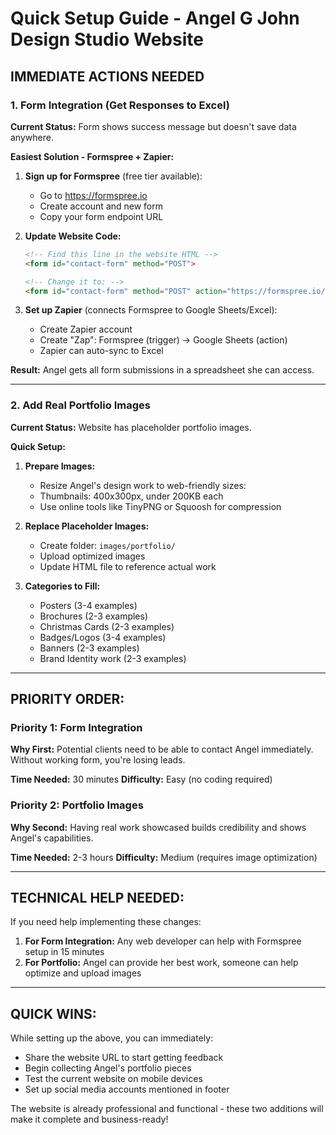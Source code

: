 # Quick Setup Guide - Angel G John Design Studio Website

## IMMEDIATE ACTIONS NEEDED

### 1. Form Integration (Get Responses to Excel)
**Current Status:** Form shows success message but doesn't save data anywhere.

**Easiest Solution - Formspree + Zapier:**

1. **Sign up for Formspree** (free tier available):
   - Go to https://formspree.io
   - Create account and new form
   - Copy your form endpoint URL

2. **Update Website Code:**
   ```html
   <!-- Find this line in the website HTML -->
   <form id="contact-form" method="POST">
   
   <!-- Change it to: -->
   <form id="contact-form" method="POST" action="https://formspree.io/f/YOUR-FORM-ID">
   ```

3. **Set up Zapier** (connects Formspree to Google Sheets/Excel):
   - Create Zapier account
   - Create "Zap": Formspree (trigger) → Google Sheets (action)
   - Zapier can auto-sync to Excel

**Result:** Angel gets all form submissions in a spreadsheet she can access.

---

### 2. Add Real Portfolio Images
**Current Status:** Website has placeholder portfolio images.

**Quick Setup:**

1. **Prepare Images:**
   - Resize Angel's design work to web-friendly sizes:
   - Thumbnails: 400x300px, under 200KB each
   - Use online tools like TinyPNG or Squoosh for compression

2. **Replace Placeholder Images:**
   - Create folder: `images/portfolio/`
   - Upload optimized images
   - Update HTML file to reference actual work

3. **Categories to Fill:**
   - Posters (3-4 examples)
   - Brochures (2-3 examples) 
   - Christmas Cards (2-3 examples)
   - Badges/Logos (3-4 examples)
   - Banners (2-3 examples)
   - Brand Identity work (2-3 examples)

---

## PRIORITY ORDER:

### Priority 1: Form Integration
**Why First:** Potential clients need to be able to contact Angel immediately. Without working form, you're losing leads.

**Time Needed:** 30 minutes
**Difficulty:** Easy (no coding required)

### Priority 2: Portfolio Images  
**Why Second:** Having real work showcased builds credibility and shows Angel's capabilities.

**Time Needed:** 2-3 hours
**Difficulty:** Medium (requires image optimization)

---

## TECHNICAL HELP NEEDED:

If you need help implementing these changes:

1. **For Form Integration:** Any web developer can help with Formspree setup in 15 minutes
2. **For Portfolio:** Angel can provide her best work, someone can help optimize and upload images

---

## QUICK WINS:

While setting up the above, you can immediately:
- Share the website URL to start getting feedback
- Begin collecting Angel's portfolio pieces
- Test the current website on mobile devices
- Set up social media accounts mentioned in footer

The website is already professional and functional - these two additions will make it complete and business-ready!